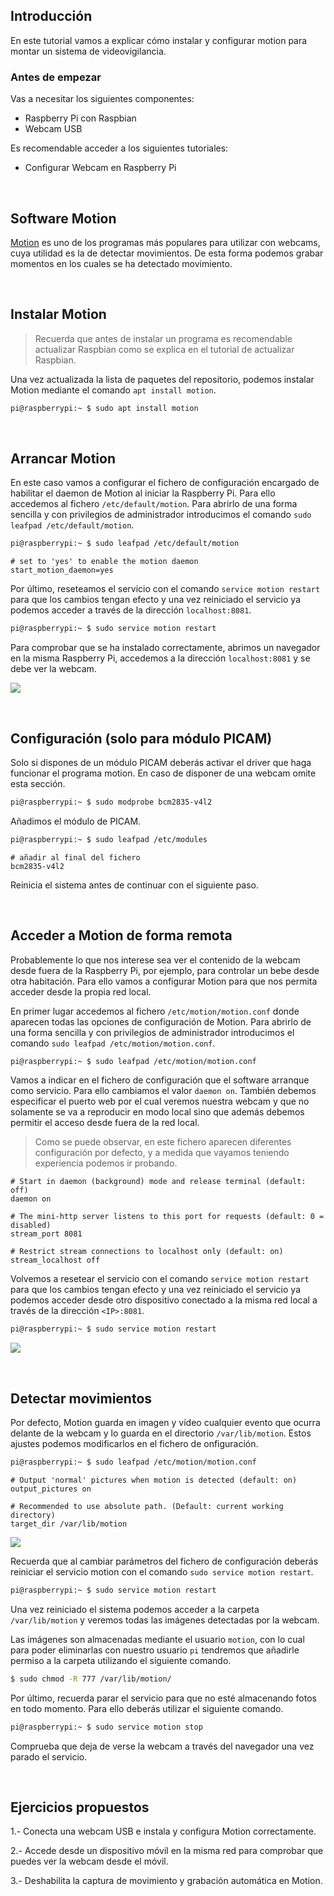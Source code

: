 ## Introducción

En este tutorial vamos a explicar cómo instalar y configurar motion para montar un sistema de videovigilancia.

### Antes de empezar

Vas a necesitar los siguientes componentes:

- Raspberry Pi con Raspbian
- Webcam USB

Es recomendable acceder a los siguientes tutoriales:

- Configurar Webcam en Raspberry Pi



<br />



## Software Motion

<a target="_blank" href="https://motion-project.github.io">Motion</a> es uno de los programas más populares para utilizar con webcams, cuya utilidad es la de detectar movimientos. De esta forma podemos grabar momentos en los cuales se ha detectado movimiento. 



<br />



## Instalar Motion

> Recuerda que antes de instalar un programa es recomendable actualizar Raspbian como se explica en el tutorial de actualizar Raspbian.  

Una vez actualizada la lista de paquetes del repositorio, podemos instalar Motion mediante el comando `apt install motion`.

```sh
pi@raspberrypi:~ $ sudo apt install motion
```



<br />



## Arrancar Motion

En este caso vamos a configurar el fichero de configuración encargado de habilitar el daemon de Motion al iniciar la Raspberry Pi. Para ello accedemos al fichero `/etc/default/motion`. Para abrirlo de una forma sencilla y con privilegios de administrador introducimos el comando `sudo leafpad /etc/default/motion`.

```sh
pi@raspberrypi:~ $ sudo leafpad /etc/default/motion
```

```
# set to 'yes' to enable the motion daemon
start_motion_daemon=yes
```

Por último, reseteamos el servicio con el comando `service motion restart` para que los cambios tengan efecto y una vez reiniciado el servicio ya podemos acceder a través de la dirección `localhost:8081`.

```sh
pi@raspberrypi:~ $ sudo service motion restart
```

Para comprobar que se ha instalado correctamente, abrimos un navegador en la misma Raspberry Pi, accedemos a la dirección `localhost:8081` y se debe ver la webcam.

![](img/motion.jpg)



<br />



## Configuración (solo para módulo PICAM)

Solo si dispones de un módulo PICAM deberás activar el driver que haga funcionar el programa motion. En caso de disponer de una webcam omite esta sección.

```sh
pi@raspberrypi:~ $ sudo modprobe bcm2835-v4l2
```

Añadimos el módulo de PICAM.

```sh
pi@raspberrypi:~ $ sudo leafpad /etc/modules
```

```
# añadir al final del fichero
bcm2835-v4l2
```

Reinicia el sistema antes de continuar con el siguiente paso.



<br />



## Acceder a Motion de forma remota

Probablemente lo que nos interese sea ver el contenido de la webcam desde fuera de la Raspberry Pi, por ejemplo, para controlar un bebe desde otra habitación. Para ello vamos a configurar Motion para que nos permita acceder desde la propia red local.

En primer lugar accedemos al fichero `/etc/motion/motion.conf` donde aparecen todas las opciones de configuración de Motion. Para abrirlo de una forma sencilla y con privilegios de administrador introducimos el comando `sudo leafpad /etc/motion/motion.conf`.

```sh
pi@raspberrypi:~ $ sudo leafpad /etc/motion/motion.conf
```

Vamos a indicar en el fichero de configuración que el software arranque como servicio. Para ello cambiamos el valor `daemon on`. También debemos especificar el puerto web por el cual veremos nuestra webcam y que no solamente se va a reproducir en modo local sino que además debemos permitir el acceso desde fuera de la red local.

> Como se puede observar, en este fichero aparecen diferentes configuración por defecto, y a medida que vayamos teniendo experiencia podemos ir probando.

```
# Start in daemon (background) mode and release terminal (default: off)
daemon on

# The mini-http server listens to this port for requests (default: 0 = disabled)
stream_port 8081

# Restrict stream connections to localhost only (default: on)
stream_localhost off
```

Volvemos a resetear el servicio con el comando `service motion restart` para que los cambios tengan efecto y una vez reiniciado el servicio ya podemos acceder desde otro dispositivo conectado a la misma red local a través de la dirección `<IP>:8081`.

```sh
pi@raspberrypi:~ $ sudo service motion restart
```

![](img/remoto.jpg)



<br />



## Detectar movimientos

Por defecto, Motion guarda en imagen y vídeo cualquier evento que ocurra delante de la webcam y lo guarda en el directorio `/var/lib/motion`. Estos ajustes podemos modificarlos en el fichero de onfiguración.

```sh
pi@raspberrypi:~ $ sudo leafpad /etc/motion/motion.conf
```

```
# Output 'normal' pictures when motion is detected (default: on)
output_pictures on

# Recommended to use absolute path. (Default: current working directory)
target_dir /var/lib/motion
```

![](img/capturas.jpg)

Recuerda que al cambiar parámetros del fichero de configuración deberás reiniciar el servicio motion con el comando `sudo service motion restart`.

```sh
pi@raspberrypi:~ $ sudo service motion restart
```

Una vez reiniciado el sistema podemos acceder a la carpeta `/var/lib/motion` y veremos todas las imágenes detectadas por la webcam.

Las imágenes son almacenadas mediante el usuario `motion`, con lo cual para poder eliminarlas con nuestro usuario `pi` tendremos que añadirle permiso a la carpeta utilizando el siguiente comando.

```sh
$ sudo chmod -R 777 /var/lib/motion/
```

Por último, recuerda parar el servicio para que no esté almacenando fotos en todo momento. Para ello deberás utilizar el siguiente comando.

```sh
pi@raspberrypi:~ $ sudo service motion stop
```

Comprueba que deja de verse la webcam a través del navegador una vez parado el servicio.



<br />



## Ejercicios propuestos

1.- Conecta una webcam USB e instala y configura Motion correctamente.

2.- Accede desde un dispositivo móvil en la misma red para comprobar que puedes ver la webcam desde el móvil.

3.- Deshabilita la captura de movimiento y grabación automática en Motion.
